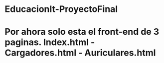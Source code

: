 # EducacionIt-ProyectoFinal

# Por ahora solo esta el front-end de 3 paginas. Index.html - Cargadores.html - Auriculares.html 
